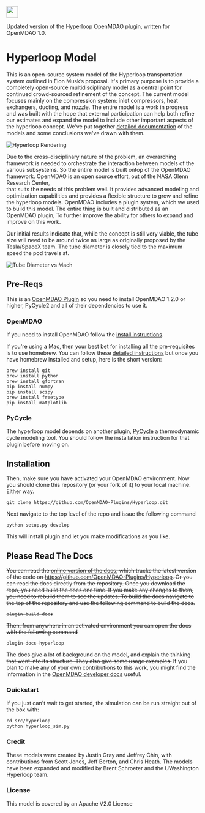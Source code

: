 <img src="http://www.washington.edu/brand/files/2014/09/Signature_Left_Purple_Hex.png" height="30" />

Updated version of the Hyperloop OpenMDAO plugin, written for OpenMDAO 1.0.

# Hyperloop Model


This is an open-source system model of the Hyperloop transportation 
system outlined in Elon Musk’s proposal. It's primary 
purpose is to provide a completely open-source multidisciplinary model 
as a central point for continued crowd-sourced refinement of the concept. 
The current model focuses mainly on the compression system: inlet compressors, 
heat exchangers, ducting, and nozzle. The entire model is a work in progress 
and was built with the hope that external participation can help both 
refine our estimates and expand the model to include other important 
aspects of the hyperloop concept. We've put together [detailed documentation](http://openmdao-plugins.github.io/Hyperloop/index.html) of 
the models and some conclusions we've drawn with them. 

![Hyperloop Rendering](https://raw.github.com/OpenMDAO-Plugins/Hyperloop/master/docs/images/hyperloop.png "Hyperloop Rendering with a design speed of Mach .8")

Due to the cross-disciplinary nature of the problem, an overarching framework is 
needed to orchestrate the interaction between models of the various subsystems. So 
the entire model is built ontop of the OpenMDAO framework. 
OpenMDAO is an open source effort, out of the NASA Glenn Research Center,  
that suits the needs of this problem well. It provides advanced modeling and optimization 
capabilities and provides a flexible structure to grow and refine the hyperloop models. 
OpenMDAO includes a plugin system, which we used to build this model. The entire thing is built 
and distributed as an OpenMDAO plugin, To further improve the ability for others to expand and improve on this work. 

Our initial results indicate that, while the concept is still very viable, the tube size will need 
to be around twice as large as originally proposed by the Tesla/SpaceX team. The tube diameter 
is closely tied to the maximum speed the pod travels at. 

![Tube Diameter vs Mach](https://github.com/OpenMDAO-Plugins/Hyperloop/blob/master/docs/images/mach_vs_rad.png?raw=true "Hyperloop Tube Diameter vs Mach Number")


## Pre-Reqs

This is an [OpenMDAO Plugin](http://openmdao.org/) so you need to install OpenMDAO 1.2.0 or higher, PyCycle2 and all of their dependencies to use it.

### OpenMDAO

If you need to install OpenMDAO follow the [install instructions](http://openmdao.org/docs/getting-started/index.html). 

If you're using a Mac, then your best bet for installing all the pre-requisites is to use 
homebrew. You can follow these [detailed instructions](http://www.lowindata.com/2013/installing-scientific-python-on-mac-os-x/)
but once you have homebrew installed and setup, here is the short version: 

```
brew install git
brew install python
brew install gfortran
pip install numpy
pip install scipy
brew install freetype
pip install matplotlib
```

### PyCycle
The hyperloop model depends on another plugin, [PyCycle](https://github.com/OpenMDAO-Plugins/pyCycle) a thermodynamic cycle modeling tool.
You should follow the installation instruction for that plugin before moving on.  


## Installation
Then, make sure you have activated your OpenMDAO environment. Now you should clone this 
repository (or your fork of it) to your local machine.  Either way. 

    git clone https://github.com/OpenMDAO-Plugins/Hyperloop.git

Next navigate to the top level of the repo and issue the following command 

    python setup.py develop

This will install plugin and let you make modifications as you like. 


## Please Read The Docs
<s>You can read the [online version of the docs](http://openmdao-plugins.github.io/Hyperloop/), which tracks the latest version of the code on https://github.com/OpenMDAO-Plugins/Hyperloop. Or you can read the docs directly from the repository. Once you download the repo, you need build the docs one time. If you make any changes to them, you need to rebuild them to see the updates. To build the docs navigate to the top of the repository and use the following command to build the docs.
    
    plugin build docs

Then, from anywhere in an activated environment you can open the docs with the following command

    plugin docs hyperloop

The docs give a lot of background on the model, and explain the thinking that went into its 
structure. They also give some usage examples.</s> If you plan to make any of your own contributions 
to this work, you might find the information in the [OpenMDAO developer docs](http://openmdao.org/docs/dev-guide/index.html) 
useful.

### Quickstart
If you just can't wait to get started, the simulation can be run straight out of the box with:

    cd src/hyperloop
    python hyperloop_sim.py


### Credit
These models were created by Justin Gray and Jeffrey Chin, with contributions from Scott Jones, Jeff Berton, and Chris Heath. The models have been expanded and modified by Brent Schroeter and the UWashington Hyperloop team.

### License
This model is covered by an Apache V2.0 License




